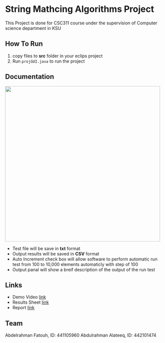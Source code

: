 # String Mathcing Algorithms Project
This Project is done for CSC311 course under the supervision of Computer science department in KSU

## How To Run
1. copy files to **src** folder in your eclips project 
2. Run `projGUI.java` to run the project

## Documentation
<img src = "screenShots/img1.png" width="500">

- Test file will be save in **txt** format
- Output results will be saved in **CSV** format 
- Auto Increment check box will allow software to perform automatic run test from 100 to 10,000 elements automaticly with step of 100
- Output panal will show a breif description of the output of the run test

## Links
- Demo Video [link](https://youtu.be/spFQ-JKhmXE)
- Results Sheet [link](https://studentksuedu-my.sharepoint.com/:x:/g/personal/441105960_student_ksu_edu_sa/EQR0q-LE3IZNv5yY6sXgBZABk3_Q9Go0VS1LvqHgrZHmjQ?e=EasUaN)
- Report [link](https://studentksuedu-my.sharepoint.com/:x:/g/personal/441105960_student_ksu_edu_sa/EQR0q-LE3IZNv5yY6sXgBZABk3_Q9Go0VS1LvqHgrZHmjQ?e=EasUaN)
## Team
Abdelrahman Fatouh, ID: 441105960
Abdulrahman Alateeq, ID: 442101474
